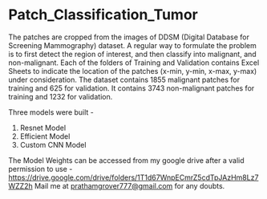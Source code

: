 # Patch_Classification_Tumor
The patches are cropped from the images of DDSM (Digital Database for Screening Mammography) dataset. A regular way to formulate the problem is to first detect the region of interest, and then classify into malignant, and non-malignant.
Each of the folders of Training and Validation contains Excel Sheets to indicate the location of the patches (x-min, y-min, x-max, y-max) under
consideration. The dataset contains 1855 malignant patches for training and 625 for validation. It contains 3743 non-malignant patches for training and 1232 for validation.

Three models were built - 
1. Resnet Model 
2. Efficient Model
3. Custom CNN Model

The Model Weights can be accessed from my google drive after a valid permission to use - https://drive.google.com/drive/folders/1T1d67WnpECmrZ5cdTpJAzHm8Lz7WZZ2h
Mail me at prathamgrover777@gmail.com for any doubts.
